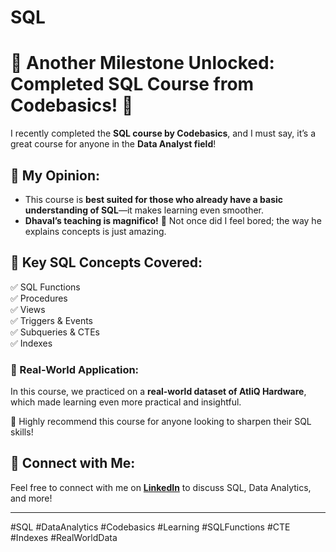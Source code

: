 # SQL
# 🎉 Another Milestone Unlocked: Completed SQL Course from Codebasics! 🚀

I recently completed the **SQL course by Codebasics**, and I must say, it’s a great course for anyone in the **Data Analyst field**! 

## 🔹 My Opinion:
- This course is **best suited for those who already have a basic understanding of SQL**—it makes learning even smoother.  
- **Dhaval’s teaching is magnifico!** 👏 Not once did I feel bored; the way he explains concepts is just amazing.  

## 📌 Key SQL Concepts Covered:
✅ SQL Functions  
✅ Procedures  
✅ Views  
✅ Triggers & Events  
✅ Subqueries & CTEs  
✅ Indexes  

### 🏢 Real-World Application:
In this course, we practiced on a **real-world dataset of AtliQ Hardware**, which made learning even more practical and insightful.  

🚀 Highly recommend this course for anyone looking to sharpen their SQL skills!  

## 🔗 Connect with Me:
Feel free to connect with me on **[LinkedIn](https://www.linkedin.com/)** to discuss SQL, Data Analytics, and more!

---  
#SQL #DataAnalytics #Codebasics #Learning #SQLFunctions #CTE #Indexes #RealWorldData
